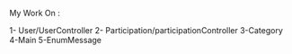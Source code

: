 My Work On : 

1- User/UserController
2- Participation/participationController
3-Category 
4-Main 
5-EnumMessage
